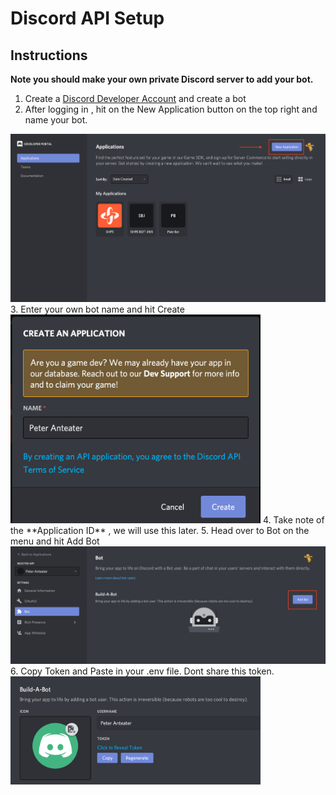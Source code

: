 # Discord API Setup
## Instructions
**Note you should make your own private Discord server to add your bot.**
1. Create a [Discord Developer Account](https://discord.com/developers/applications) and create a bot
2. After logging in , hit on the New Application button on the top right and name your bot.
 <img src="/img/CreateApp.png" alt="drawing" width="600"/> 
3. Enter your own bot name and hit Create
 <img src="/img/NameApp.png" alt="drawing" width="400"/>
4. Take note of the **Application ID** , we will use this later.
5. Head over to Bot on the menu and hit Add Bot
 <img src="/img/CreateBot.png" alt="drawing" width="600"/>
6. Copy Token and Paste in your .env file. Dont share this token.
 <img src="/img/BotKey.png" alt="drawing" width="400"/>
